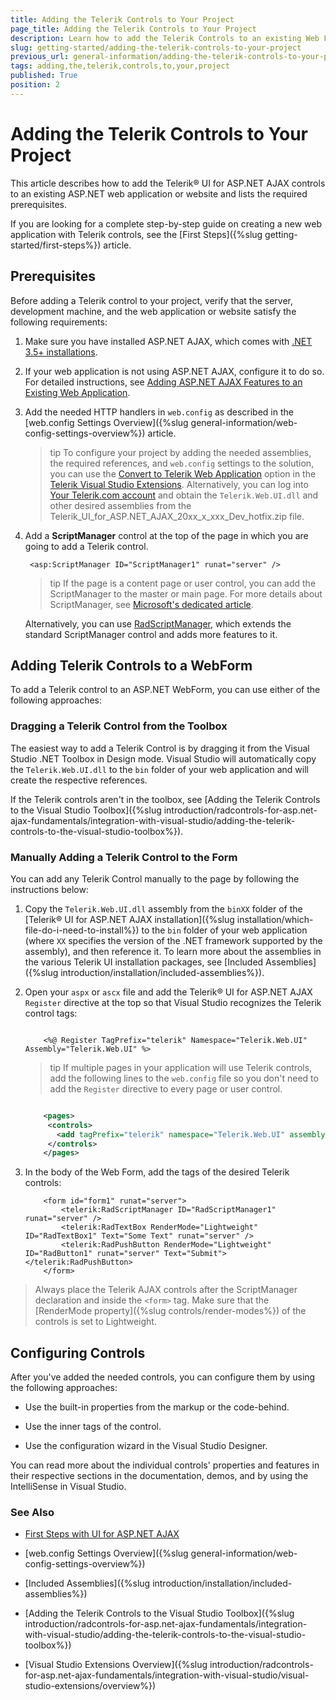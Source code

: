 ```yaml
---
title: Adding the Telerik Controls to Your Project
page_title: Adding the Telerik Controls to Your Project
description: Learn how to add the Telerik Controls to an existing Web Forms Project.
slug: getting-started/adding-the-telerik-controls-to-your-project
previous_url: general-information/adding-the-telerik-controls-to-your-project
tags: adding,the,telerik,controls,to,your,project
published: True
position: 2
---
```


# Adding the Telerik Controls to Your Project

This article describes how to add the Telerik® UI for ASP.NET AJAX controls to an existing ASP.NET web application or website and lists the required prerequisites.

If you are looking for a complete step-by-step guide on creating a new web application with Telerik controls, see the [First Steps]({%slug getting-started/first-steps%}) article.

## Prerequisites

Before adding a Telerik control to your project, verify that the server, development machine, and the web application or website satisfy the following requirements:

1. Make sure you have installed ASP.NET AJAX, which comes with <a href="https://www.microsoft.com/net/download/dotnet-framework-runtime" target="_blank">.NET 3.5+ installations</a>.

1. If your web application is not using ASP.NET AJAX, configure it to do so. For detailed instructions, see <a href="https://docs.microsoft.com/en-us/aspnet/web-forms/videos/aspnet-ajax/how-do-i-add-aspnet-ajax-features-to-an-existing-web-application" target="_blank">Adding ASP.NET AJAX Features to an Existing Web Application</a>.

1. Add the needed HTTP handlers in `web.config` as described in the [web.config Settings Overview]({%slug general-information/web-config-settings-overview%}) article.

    >tip To configure your project by adding the needed assemblies, the required references, and `web.config` settings to the solution, you can use the [Convert to Telerik Web Application](https://docs.telerik.com/devtools/aspnet-ajax/general-information/integration-with-visual-studio/visual-studio-extensions/convert-project) option in the [Telerik Visual Studio Extensions](https://docs.telerik.com/devtools/aspnet-ajax/general-information/integration-with-visual-studio/visual-studio-extensions/overview). Alternatively, you can log into [Your Telerik.com account](https://www.telerik.com/account/product-download?product=RCAJAX) and obtain the `Telerik.Web.UI.dll` and other desired assemblies from the Telerik_UI_for_ASP.NET_AJAX_20xx_x_xxx_Dev_hotfix.zip file.

1. Add a **ScriptManager** control at the top of the page in which you are going to add a Telerik control.
	
		<asp:ScriptManager ID="ScriptManager1" runat="server" />				

	>tip If the page is a content page or user control, you can add the ScriptManager to the master or main page. For more details about ScriptManager, see [Microsoft's dedicated article](https://docs.microsoft.com/en-us/dotnet/api/system.web.ui.scriptmanager?view=netframework-4.8).

    Alternatively, you can use [RadScriptManager](https://docs.telerik.com/devtools/aspnet-ajax/controls/scriptmanager/overview), which extends the standard ScriptManager control and adds more features to it.

## Adding Telerik Controls to a WebForm

To add a Telerik control to an ASP.NET WebForm, you can use either of the following approaches:

### Dragging a Telerik Control from the Toolbox

The easiest way to add a Telerik Control is by dragging it from the Visual Studio .NET Toolbox in Design mode. Visual Studio will automatically copy the `Telerik.Web.UI.dll` to the `bin` folder of your web application and will create the respective references.

If the Telerik controls aren't in the toolbox, see [Adding the Telerik Controls to the Visual Studio Toolbox]({%slug introduction/radcontrols-for-asp.net-ajax-fundamentals/integration-with-visual-studio/adding-the-telerik-controls-to-the-visual-studio-toolbox%}).

### Manually Adding a Telerik Control to the Form

You can add any Telerik Control manually to the page by following the instructions below:

1. Copy the `Telerik.Web.UI.dll` assembly from the `binXX` folder of the [Telerik® UI for ASP.NET AJAX installation]({%slug installation/which-file-do-i-need-to-install%}) to the `bin` folder of your web application (where `XX` specifies the version of the .NET framework supported by the assembly), and then reference it. To learn more about the assemblies in the various Telerik UI installation packages, see [Included Assemblies]({%slug introduction/installation/included-assemblies%}).

1. Open your `aspx` or `ascx` file and add the Telerik® UI for ASP.NET AJAX `Register` directive at the top so that Visual Studio recognizes the Telerik control tags:

	````ASP.NET

		<%@ Register TagPrefix="telerik" Namespace="Telerik.Web.UI" Assembly="Telerik.Web.UI" %> 
	````

	>tip If multiple pages in your application will use Telerik controls, add the following lines to the `web.config` file so you don't need to add the `Register` directive to every page or user control.

	````XML

		<pages>
		 <controls>
		   <add tagPrefix="telerik" namespace="Telerik.Web.UI" assembly="Telerik.Web.UI" />
		 </controls>
		</pages>   
	````

1. In the body of the Web Form, add the tags of the desired Telerik controls:

	````ASP.NET
		<form id="form1" runat="server">
			<telerik:RadScriptManager ID="RadScriptManager1" runat="server" />
			<telerik:RadTextBox RenderMode="Lightweight" ID="RadTextBox1" Text="Some Text" runat="server" /> 
			<telerik:RadPushButton RenderMode="Lightweight" ID="RadButton1" runat="server" Text="Submit"></telerik:RadPushButton>
		</form>
	````

>Always place the Telerik AJAX controls after the ScriptManager declaration and inside the `<form>` tag. Make sure that the [RenderMode property]({%slug controls/render-modes%}) of the controls is set to Lightweight.

## Configuring Controls

After you've added the needed controls, you can configure them by using the following approaches:

* Use the built-in properties from the markup or the code-behind.

* Use the inner tags of the control.

* Use the configuration wizard in the Visual Studio Designer.

You can read more about the individual controls' properties and features in their respective sections in the documentation, demos, and by using the IntelliSense in Visual Studio.

### See Also

 * [First Steps with UI for ASP.NET AJAX](https://docs.telerik.com/devtools/aspnet-ajax/getting-started/first-steps)

 * [web.config Settings Overview]({%slug general-information/web-config-settings-overview%})

 * [Included Assemblies]({%slug introduction/installation/included-assemblies%})

 * [Adding the Telerik Controls to the Visual Studio Toolbox]({%slug introduction/radcontrols-for-asp.net-ajax-fundamentals/integration-with-visual-studio/adding-the-telerik-controls-to-the-visual-studio-toolbox%})

 * [Visual Studio Extensions Overview]({%slug introduction/radcontrols-for-asp.net-ajax-fundamentals/integration-with-visual-studio/visual-studio-extensions/overview%})
